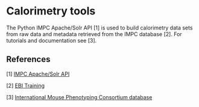# Calorimetry tools

The Python IMPC Apache/Solr API [1] is used to build calorimetry data sets from raw data and metadata retrieved from the IMPC database [2]. For tutorials and documentation see [3].

## References
[1] [IMPC Apache/Solr API](https://pypi.org/project/impc-api/)

[2] [EBI Training](https://www.ebi.ac.uk/training/online/courses/international-mouse-phenotyping-consortium/what-is-the-impc/)

[3] [International Mouse Phenotyping Consortium database](https://www.mousephenotype.org/)
